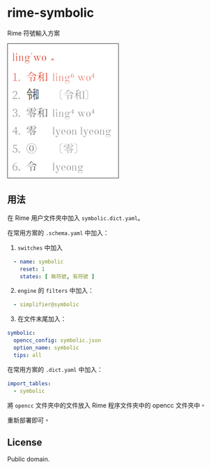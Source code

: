 <div lang="zh-Hant">

# rime-symbolic

Rime 符號輸入方案

![demo](demo/demo.png)

## 用法

在 Rime 用户文件夾中加入 `symbolic.dict.yaml`。

在常用方案的 `.schema.yaml` 中加入：

1. `switches` 中加入

```yaml
  - name: symbolic
    reset: 1
    states: [ 無符號, 有符號 ]
```

2. `engine` 的 `filters` 中加入：

```yaml
  - simplifier@symbolic
```

3. 在文件末尾加入：

```yaml
symbolic:
  opencc_config: symbolic.json
  option_name: symbolic
  tips: all
```

在常用方案的 `.dict.yaml` 中加入：

```yaml
import_tables:
  - symbolic
```

將 `opencc` 文件夾中的文件放入 Rime 程序文件夾中的 opencc 文件夾中。

重新部署即可。

## License

Public domain.

</div>
